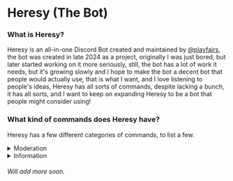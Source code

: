 # Heresy (The Bot)

### What is Heresy?

Heresy is an all-in-one Discord Bot created and maintained by [@playfairs](https://discord.com/users/785042666475225109), the bot was created in late 2024 as a project, originally I was just bored, but later started working on it more seriously, still, the bot has a lot of work it needs, but it's growing slowly and I hope to make the bot a decent bot that people would actually use, that is what I want, and I love listening to people's ideas, Heresy has all sorts of commands, despite lacking a bunch, it has all sorts, and I want to keep on expanding Heresy to be a bot that people might consider using!

### What kind of commands does Heresy have?

Heresy has a few different categories of commands, to list a few.

<details>
  <summary>Moderation</summary>
  
  - Automod (Which does need work).
  - Autorole
  - Ban
  - Channel Management (Lock, Hide, Unlock, Unhide for example)
  - Filters
  - Jail
  - Kick
  - Message Purging (And Sniping, also edit and reaction sniping)
  - Nick (And Forcenick)
  - Nuke (Nukes a channel)
  - Role Management
  - Staffstrip
  - Timeout
  - Warn

</details>

<details>
  <summary>Information</summary>
  
- Avatar (And Server Avatar)
- Banner
- Bots
- Permissions
- Role Info
- RTT
- Server Banner, Icon, and Splash (Invite Banner)
- Server Info
- User Info (UI, Who, or Whoami)
- Whois (This is NOT the same as UI, this is to see who someone is by their User ID if they aren't in a server with the bot)

</details>

###### Will add more soon.
